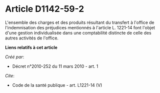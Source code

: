 # Article D1142-59-2

L'ensemble des charges et des produits résultant du transfert à l'office de l'indemnisation des préjudices mentionnés à
l'article L. 1221-14 font l'objet d'une gestion individualisée dans une comptabilité distincte de celle des autres activités
de l'office.

**Liens relatifs à cet article**

_Créé par_:

  - Décret n°2010-252 du 11 mars 2010 - art. 1

_Cite_:

  - Code de la santé publique - art. L1221-14 (V)
